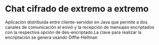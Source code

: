 # Chat cifrado de extremo a extremo
Aplicación distribuida entre cliente-servidor en Java que permite a dos canales de comunicación el envió y la recepción de mensajes encriptados con la respectiva opción de des-encriptado.La clave para realizar la encriptación se genera usando Diffie-Hellman


